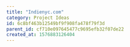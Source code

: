 ```yaml
---
title: "Indienyc.com"
category: Project Ideas
id: 6c8bf463b12549bf9f908fa478f79f3d
parent_id: cf710e097645477c9695efb32f07de22
created_at: 1576883126404
---
```



    